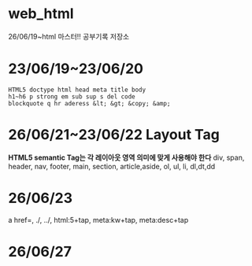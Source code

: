 # web_html
26/06/19~html 마스터!! 공부기록 저장소

# 23/06/19~23/06/20

```
HTML5 doctype html head meta title body
h1~h6 p strong em sub sup s del code
blockquote q hr aderess &lt; &gt; &copy; &amp;
```
# 26/06/21~23/06/22 Layout Tag
**HTML5 semantic Tag는 각 레이아웃 영역 의미에 맞게 사용해야 한다**
div, span, header, nav, footer, main, section, article,aside, 
ol, ul, li, dl,dt,dd

# 26/06/23 

a href=, ./, ../, html:5+tap, meta:kw+tap, meta:desc+tap

# 26/06/27
